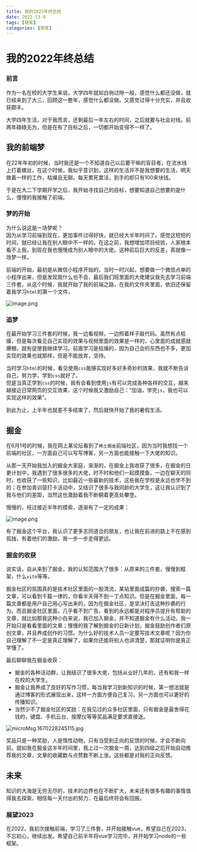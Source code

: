 ```yaml
---
title: 我的2022年终总结
date: 2022-13-9
tags: [随笔]
categories: [随笔]
---
```

# 我的2022年终总结

### 前言

作为一名在校的大学生来说，大学四年就如白驹过隙一般，感觉什么都还没做，就已经来到了大三，回顾这一整年，感觉什么都没做。又感觉过得十分充实，并且收获颇丰。

大学四年生活，对于我而言，还剩最后一年左右的时间，之后就要与社会对线。前两年碌碌无为，但是在有了目标之后，一切都开始变得不一样了。

## 我的前端梦
在22年年初的时候，当时我还是一个不知道自己以后要干嘛的盲目者，在流水线上打着螺丝，在这个时候，我似乎意识到，这样的生活并不是我想要的生活，明天做着一样的工作，枯燥且无聊。每天累死累活，到手的却只有100来块钱。

于是在大二下学期开学之后，我开始寻找自己的目标，想要知道自己想要的是什么，慢慢的我接触了前端。

### 梦的开始

为什么说这是一场梦呢？  
因为从学习前端到现在，更加事件过得好快，就已经大半年时间了。感觉这短短的时间，就已经让我在别人眼中不一样的。在这之前，我想增加项目经验，人家根本看不上我，到现在我也慢慢成为别人眼中的大佬。这种前后巨大的反差，真就像一场梦一样。

前端的开始，最初是从微信小程序开始的，当时一时兴起，想要做一个微信点单的小程序出来，但是发现我什么也不会，最后我们班里面的大佬建议我先去学习前端三件套，从这个时候，我就开始了我的前端之路，在我的文件夹里面，依旧还保留着我学习`html`的第一个文件，

![image.png](https://p1-juejin.byteimg.com/tos-cn-i-k3u1fbpfcp/0c51c08fbf2b4797925c7d9f9356b496~tplv-k3u1fbpfcp-watermark.image?)

### 追梦

在最开始学习三件套的时候，我一边看视频，一边照着样子敲代码。虽然有点枯燥，但是每次看见自己实现的效果与视频里面的效果是一样的，心里面的成就感就爆棚，就有促使我继续学习。前面学习是枯燥的，因为自己会的东西也不多，更加实现的效果也就那样，但是不能放弃，坚持。

当时学习`html`的时候，看见使用`css`能够实现好多好多奇妙的效果，我就不断告诉自己，努力学，学到`css`就好了。  
但是当真正学到`css`的时候，我有会看到使用`js`有可以完成各种各样的交互，越来越接近日常网页的交互效果，这个时候我又激励自己：“加油，学完`js`，我也可以实现这样的效果”。

到此为止，上半年也就差不多结束了，然后就快开始了我的暑假生活。

## 掘金

在6月1号的时候，我在网上某论坛看到了`稀土掘金`前端社区，因为当时我想找一个前端的社区，一方面自己可以写写博客，另一方面也能接触一下大佬的知识。

从那一天开始我加入的掘金大家庭，渐渐的，在掘金上我收获了很多，在掘金的日更计划中，我遇到了很多很多的大佬，时不时和他们一起摸摸鱼，一边在聊天的同时，也收获了一些知识，比如最近一些最新的技术，这些我在学校是永远也学不到的；在参加青训营打卡活动中，又结识了很多与我同龄的大学生，这让我认识到了我与他们的差距，当然这也激励着我不断朝着更高处攀登。

慢慢的，经过接近半年的摸索，逐渐有了一定的成果：

![image.png](https://p6-juejin.byteimg.com/tos-cn-i-k3u1fbpfcp/daf845f6950047d7ab3f41c69324155e~tplv-k3u1fbpfcp-watermark.image?)

有了掘金这个平台，我认识了更多志同道合的朋友，也让我在前进的路上不在感到孤独，有着他们的激励，我一步一步走得更远。



### 掘金的收获

说实话，自从来到了掘金，我的认知范围大了很多：从原来的三件套，慢慢到框架，什么`vite`等等。



掘金社区的氛围真的是技术社区里面的一股清流，某站里面成篇的抄袭，搜索一篇文章，可以看到千篇一律的，你看半天得不到一丁点知识。但是在掘金里面，每一篇文章都是用户自己用心写出来的，因为在掘金社区，是坚决打击这种抄袭的行为。而且掘金社区里面，几乎看不到广告，看到的永远都是对程序员提升有帮助的文章，就比如那我这种小白来说，我已加入掘金，并不知道掘金有什么活动，我一开始只是看看里面的文章；慢慢的我了解到掘金的日新计划，掘金鼓励创作者们原创文章，并且养成创作的习惯。为什么好的技术人员一定要写技术文章呢？因为你自己理解了不一定是真正理解了，如果你还能将别人也讲清楚，那就证明你是真正学懂了。

最后聊聊我在掘金收获：

- 掘金的各种活动群，让我结识了很多大佬，包括从业好几年的，还有和我一样在校的大学生。
- 掘金让我养成了良好的写作习惯，每当我学习到新知识的时候，第一想法就是通过博客的形式展现出来，这样一方面方便自己复习，另一方面也可以更好的传播知识。
- 当然少不了掘金社区的奖励：在我见过的众多社区里面，只有掘金是最舍得花钱的，键盘、手机云台、按摩仪等等奖品满足要求直接送。

![microMsg.1670228245115.jpg](https://p9-juejin.byteimg.com/tos-cn-i-k3u1fbpfcp/42bf9f033c1f428a96d7d1ffc3b7c8d0~tplv-k3u1fbpfcp-watermark.image?)

奖品只是一种奖励，人是惰性动物，只有当受到正向的反馈的时候，才会不断向前。就如我在掘金这半年时间里，我上过一次掘金一周，达到四级之后开始自动推荐我的文章，文章的收藏数与点赞数不断上涨。这些都是对我的正向反馈。

## 未来

知识的大海是无穷无尽的，技术的边界也在不断扩大，未来还有很多有趣的事情值得我去探索，相信每一天付出的努力，在最后终将会有回报。

### 展望2023

在2022，我初次接触前端，学习了三件套，并开始接触vue，希望自己在2023，不忘初心，继续出发。希望自己前半年将vue学习完毕，并开始学习node的一些框架。
